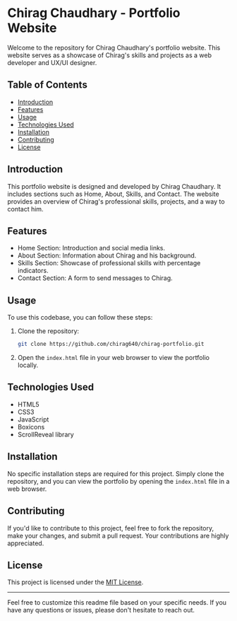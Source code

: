 # Chirag Chaudhary - Portfolio Website

Welcome to the repository for Chirag Chaudhary's portfolio website. This website serves as a showcase of Chirag's skills and projects as a web developer and UX/UI designer.

## Table of Contents
- [Introduction](#introduction)
- [Features](#features)
- [Usage](#usage)
- [Technologies Used](#technologies-used)
- [Installation](#installation)
- [Contributing](#contributing)
- [License](#license)

## Introduction

This portfolio website is designed and developed by Chirag Chaudhary. It includes sections such as Home, About, Skills, and Contact. The website provides an overview of Chirag's professional skills, projects, and a way to contact him.

## Features

- Home Section: Introduction and social media links.
- About Section: Information about Chirag and his background.
- Skills Section: Showcase of professional skills with percentage indicators.
- Contact Section: A form to send messages to Chirag.

## Usage

To use this codebase, you can follow these steps:

1. Clone the repository:

    ```bash
    git clone https://github.com/chirag640/chirag-portfolio.git
    ```

2. Open the `index.html` file in your web browser to view the portfolio locally.

## Technologies Used

- HTML5
- CSS3
- JavaScript
- Boxicons
- ScrollReveal library

## Installation

No specific installation steps are required for this project. Simply clone the repository, and you can view the portfolio by opening the `index.html` file in a web browser.

## Contributing

If you'd like to contribute to this project, feel free to fork the repository, make your changes, and submit a pull request. Your contributions are highly appreciated.

## License

This project is licensed under the [MIT License](LICENSE).

---

Feel free to customize this readme file based on your specific needs. If you have any questions or issues, please don't hesitate to reach out.
